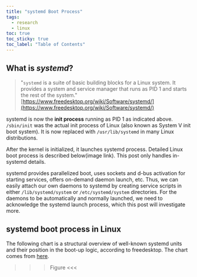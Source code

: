 ```yaml
---
title: "systemd Boot Process"
tags:
  - research
  - linux
toc: true
toc_sticky: true
toc_label: "Table of Contents"
---
```


## What is _systemd_?

> "`systemd` is a suite of basic building blocks for a Linux system. It provides a system and service manager that runs as PID 1 and starts the rest of the system."
> <br>
> [https://www.freedesktop.org/wiki/Software/systemd/](https://www.freedesktop.org/wiki/Software/systemd/)


systemd is now the **init process** running as PID 1 as indicated above. `/sbin/init` was the actual init process of Linux (also known as System V init boot system). It is now replaced with `/usr/lib/systemd` in many Linux distributions.

After the kernel is initialized, it launches systemd process. Detailed Linux boot process is described below(image link). This post only handles in-systemd details.

systemd provides parallelized boot, uses sockets and d-bus activation for starting services, offers on-demand daemon launch, etc. Thus, we can easily attach our own daemons to systemd by creating service scripts in either `/lib/systemd/system` or `/etc/systemd/system` directories. For the daemons to be automatically and normally launched, we need to acknowledge the systemd launch process, which this post will investigate more.


## systemd boot process in Linux
The following chart is a structural overview of well-known systemd units and their position in the boot-up logic, according to freedesktop.
The chart comes from [here](https://www.freedesktop.org/software/systemd/man/bootup.html).

>>> Figure <<<



